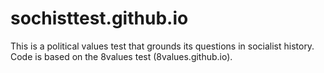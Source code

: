 # sochisttest.github.io
This is a political values test that grounds its questions in socialist history. Code is based on the 8values test (8values.github.io).